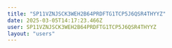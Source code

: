 ```yaml
---
title: "SP11VZNJSCK3WEH2B64PRDFTG1TCP5J6QSR4THYYZ"
date: 2025-03-05T14:17:23.466Z
user: SP11VZNJSCK3WEH2B64PRDFTG1TCP5J6QSR4THYYZ
layout: "users"
---
```

    